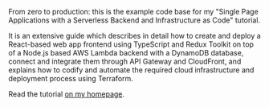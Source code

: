From zero to production: this is the example code base for my "Single Page Applications with a Serverless Backend and Infrastructure as Code" tutorial.

It is an extensive guide which describes in detail how to create and deploy a React-based web app frontend using TypeScript and Redux Toolkit on top of a Node.js based AWS Lambda backend with a DynamoDB database, connect and integrate them through API Gateway and CloudFront, and explains how to codify and automate the required cloud infrastructure and deployment process using Terraform.

Read the tutorial [on my homepage](https://manuel.kiessling.net/2021/05/02/tutorial-react-single-page-applications-spa-with-a-serverless-aws-api-gateway-and-lambda-and-dynamodb-backend-and-terraform-infrastructure-as-code/).
